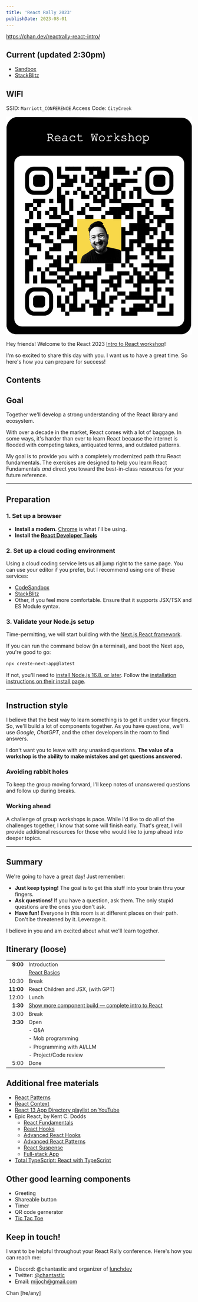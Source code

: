 ```yaml
---
title: 'React Rally 2023'
publishDate: 2023-08-01
---
```


https://chan.dev/reactrally-react-intro/

## Current (updated 2:30pm)

- [Sandbox](https://codesandbox.io/s/show-more-component-3zy7pc)
- [StackBlitz](https://stackblitz.com/edit/show-more-react?file=src%2FApp.js)

## WIFI

SSID: `Marriott_CONFERENCE`
Access Code: `CityCreek`

<div className="fixed top-8 right-8 hidden lg:block">

  <div className="w-72">

![React Rally 2023 React Workshop](./reactrally-react-intro_qr.png)

  </div>
</div>

Hey friends! Welcome to the React 2023 [Intro to React workshop](https://reactrally.com/workshop)!

I'm so excited to share this day with you. I want us to have a great time. So here's how you can prepare for success!

## Contents

## Goal

Together we'll develop a strong understanding of the React library and ecosystem.

With over a decade in the market, React comes with a lot of baggage.
In some ways, it's harder than ever to learn React because the internet is flooded with competing takes, antiquated terms, and outdated patterns.

My goal is to provide you with a completely modernized path thru React fundamentals.
The exercises are designed to help you learn React Fundamentals _and_ direct you toward the best-in-class resources for your future reference.

---

## Preparation

### 1. Set up a browser

- **Install a modern**. [Chrome](https://www.google.com/chrome/) is what I'll be using.
- **Install the [React Developer Tools](https://chrome.google.com/webstore/detail/react-developer-tools/fmkadmapgofadopljbjfkapdkoienihi)**

### 2. Set up a cloud coding environment

Using a cloud coding service lets us all jump right to the same page. You can use your editor if you prefer, but I recommend using one of these services:

- [CodeSandbox](https://codesandbox.io/dashboard/recent?workspace=13fe0626-c63e-4176-b287-cba77b2c1105)
- [StackBlitz](https://stackblitz.com/)
- Other, if you feel more comfortable. Ensure that it supports JSX/TSX and ES Module syntax.

### 3. Validate your Node.js setup

Time-permitting, we will start building with the [Next.js React framework](https://nextjs.org/).

If you can run the command below (in a terminal), and boot the Next app, you're good to go:

```bash
npx create-next-app@latest
```

If not, you'll need to [install Node.js 16.8, or later](https://nextjs.org/docs/getting-started/installation).
Follow the [installation instructions on their install page](https://nodejs.org/en/download).

---

## Instruction style

I believe that the best way to learn something is to get it under your fingers.
So, we'll build a lot of components together.
As you have questions, we'll use _Google_, _ChatGPT_, and the other developers in the room to find answers.

I don't want you to leave with any unasked questions.
**The value of a workshop is the ability to make mistakes and get questions answered.**

### Avoiding rabbit holes

To keep the group moving forward, I'll keep notes of unanswered questions and follow up during breaks.

### Working ahead

A challenge of group workshops is pace.
While I'd like to do all of the challenges together, I know that some will finish early.
That's great, I will provide additional resources for those who would like to jump ahead into deeper topics.

---

## Summary

We're going to have a great day!
Just remember:

- **Just keep typing!** The goal is to get this stuff into your brain thru your fingers.
- **Ask questions!** If you have a question, ask them. The only stupid questions are the ones you don't ask.
- **Have fun!** Everyone in this room is at different places on their path. Don't be threatened by it. Leverage it.

I believe in you and am excited about what we'll learn together.

## Itinerary (loose)

|           |                                                                                              |
| --------: | :------------------------------------------------------------------------------------------- |
|  **9:00** | Introduction                                                                                 |
|           | [React Basics](https://chan.dev/react-basics/)                                               |
|     10:30 | Break                                                                                        |
| **11:00** | React Children and JSX, (with GPT)                                                           |
|     12:00 | Lunch                                                                                        |
|  **1:30** | [Show more component build — complete intro to React](https://chan.dev/show-more-component/) |
|      3:00 | Break                                                                                        |
|  **3:30** | Open                                                                                         |
|           | - Q&A                                                                                        |
|           | - Mob programming                                                                            |
|           | - Programming with AI/LLM                                                                    |
|           | - Project/Code review                                                                        |
|      5:00 | Done                                                                                         |

## Additional free materials

- [React Patterns](https://reactpatterns.com/)
- [React Context](https://reactcontext.com/)
- [React 13 App Directory playlist on YouTube](https://www.youtube.com/watch?v=zdyftlnWm-E&list=PLnc_NxpmOxaP6kHOzL6SVJr58LCTvRwvC)
- Epic React, by Kent C. Dodds
  - [React Fundamentals](https://github.com/kentcdodds/react-fundamentals)
  - [React Hooks](https://github.com/kentcdodds/react-hooks)
  - [Advanced React Hooks](https://github.com/kentcdodds/advanced-react-hooks)
  - [Advanced React Patterns](https://github.com/kentcdodds/advanced-react-patterns)
  - [React Suspense](https://github.com/kentcdodds/react-suspense)
  - [Full-stack App](https://github.com/kentcdodds/bookshelf)
- [Total TypeScript: React with TypeScript](https://www.totaltypescript.com/tutorials/react-with-typescript)

## Other good learning components

- Greeting
- Shareable button
- Timer
- QR code gernerator
- [Tic Tac Toe](https://react.dev/learn/tutorial-tic-tac-toe)

## Keep in touch!

I want to be helpful throughout your React Rally conference. Here's how you can reach me:

- Discord: @chantastic and organizer of [lunchdev](https://twitter.com/chantastic)
- Twitter: [@chantastic](https://twitter.com/chantastic)
- Email: <mijoch@gmail.com>

Chan [he/any]

<!-- ## Guides

- React JSX
- JavaScript for React developers [expensive](/expensive)
- [React Children](/react-children)

<!--

## How to get the most out of today

Commit to your own learning.

Let me tell you, I have sat thru a numbef a workshops just like this.
I thought I was hot stuff, and I was going to learn anything.

And I didn't get much out of them.

Why? Because I was closed off to everything.

Don't let me get in the way of your learning today.
I've added a list of everything that we're going to cover today.
If you feel that your time would be better serveed by opting out of the live workshops and making your own path today. I'm here for it. Only you know what you are most poised to learn today.
And workshops like this can be extremely difficult.

Good instints beat perfect knowledge.

We're not going to do anything magical or mind-blowing today.
I want to tell you that up-front so you're not dissapointed that we didn't make React fly drowns.
I'm not about that. I'm a simple, practical that has trained teams to build codebases they enjoy woring in thru good instincts.

Embracing and manage the complexity of everyday things.

---

I hate lectures.
At Disneyland that have this activity where you draw character with a Disney animator. You make a bunch of mistakes, it comes out ok but it's fun and I learn something.

This is going to be more like that. We're going to keep your fingers busy.

-->
